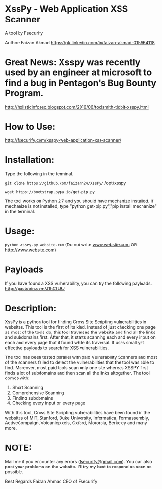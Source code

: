 # XssPy - Web Application XSS Scanner
A tool by Fsecurify

Author: Faizan Ahmad 
https://pk.linkedin.com/in/faizan-ahmad-015964118

# Great News: Xsspy was recently used by an engineer at microsoft to find a bug in Pentagon's Bug Bounty Program.
http://holisticinfosec.blogspot.com/2016/06/toolsmith-tidbit-xsspy.html

# How to Use: 
http://fsecurify.com/xsspy-web-application-xss-scanner/

# Installation: 
Type the following in the terminal.

`git clone https://github.com/faizann24/XssPy/` /opt/xsspy

`wget https://bootstrap.pypa.io/get-pip.py`

The tool works on Python 2.7 and you should have mechanize installed. If mechanize is not installed, type "python get-pip.py","pip install mechanize" in the terminal.

# Usage: 
`python XssPy.py website.com` (Do not write www.website.com OR http://www.website.com)

# Payloads
If you have found a XSS vulnerability, you can try the following payloads.
http://pastebin.com/J1hCfL9J

# Description: 
XssPy is a python tool for finding Cross Site Scripting vulnerabilities in websites. This tool is the first of its kind. Instead of just checking one page as most of the tools do, this tool traverses the website and find all the links and subdomains first. After that, it starts scanning each and every input on each and every page that it found while its traversal. It uses small yet effective payloads to search for XSS vulnerabilities. 

The tool has been tested parallel with paid Vulnerability Scanners and most of the scanners failed to detect the vulnerabilities that the tool was able to find. Moreover, most paid tools scan only one site whereas XSSPY first finds a lot of subdomains and then scan all the links altogether. The tool comes with:

1) Short Scanning
2) Comprehensive Scanning
3) Finding subdomains
4) Checking every input on every page

With this tool, Cross Site Scripting vulnerabilities have been found in the websites of MIT, Stanford, Duke University, Informatica, Formassembly, ActiveCompaign, Volcanicpixels, Oxford, Motorola, Berkeley and many more.


# NOTE: 
Mail me if you encounter any errors (fsecurify@gmail.com). You can also post your problems on the website. I'll try my best to respond as soon as possible.

Best Regards
Faizan Ahmad
CEO of Fsecurify
